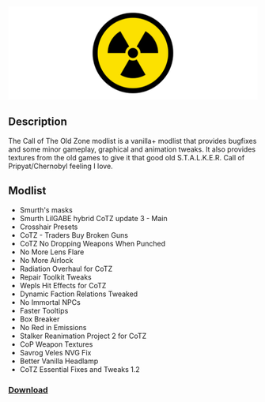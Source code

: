 ![Call of The Old Zone Logo](https://raw.githubusercontent.com/Biblioklept/CoTOZ/gh-pages/img/branding/cotoz.png)

## Description

The Call of The Old Zone modlist is a vanilla+ modlist that provides bugfixes and some minor gameplay, graphical and animation tweaks. It also provides textures from the old games to give it that good old S.T.A.L.K.E.R. Call of Pripyat/Chernobyl feeling I love.

## Modlist
- Smurth's masks
- Smurth LilGABE hybrid CoTZ update 3 - Main
- Crosshair Presets
- CoTZ - Traders Buy Broken Guns
- CoTZ No Dropping Weapons When Punched
- No More Lens Flare
- No More Airlock
- Radiation Overhaul for CoTZ
- Repair Toolkit Tweaks
- Wepls Hit Effects for CoTZ
- Dynamic Faction Relations Tweaked
- No Immortal NPCs
- Faster Tooltips
- Box Breaker
- No Red in Emissions
- Stalker Reanimation Project 2 for CoTZ
- CoP Weapon Textures
- Savrog Veles NVG Fix
- Better Vanilla Headlamp
- CoTZ Essential Fixes and Tweaks 1.2

### [Download](https://github.com/Biblioklept/call-of-the-old-zone/archive/refs/heads/main.zip)
